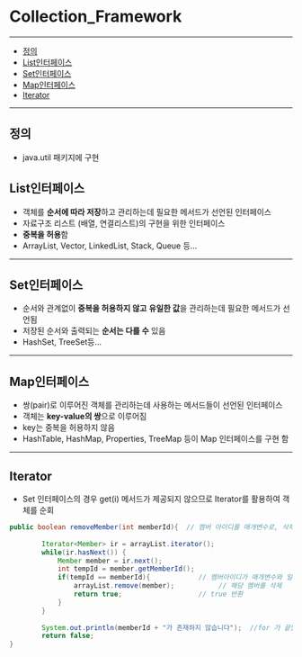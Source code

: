 # Collection_Framework
---

- [정의](##정의)
- [List인터페이스](##List인터페이스)
- [Set인터페이스](##Set인터페이스)
- [Map인터페이스](##Map인터페이스)
- [Iterator](##Iterator)

---

## 정의

- java.util 패키지에 구현

## List인터페이스

- 객체를 **순서에 따라 저장**하고 관리하는데 필요한 메서드가 선언된 인터페이스
- 자료구조 리스트 (배열, 연결리스트)의 구현을 위한 인터페이스
- **중복을 허용**함
- ArrayList, Vector, LinkedList, Stack, Queue 등...

---

## Set인터페이스

- 순서와 관계없이 **중복을 허용하지 않고** **유일한 값**을 관리하는데 필요한 메서드가 선언됨
- 저장된 순서와 출력되는 **순서는 다를 수** 있음
- HashSet, TreeSet등...

---

## Map인터페이스

- 쌍(pair)로 이루어진 객체를 관리하는데 사용하는 메서드들이 선언된 인터페이스
- 객체는 **key-value의 쌍**으로 이루어짐
- key는 중복을 허용하지 않음
- HashTable, HashMap, Properties, TreeMap 등이 Map 인터페이스를 구현 함

---

## Iterator

- Set 인터페이스의 경우 get(i) 메서드가 제공되지 않으므로 Iterator를 활용하여 객체를 순회

```java
public boolean removeMember(int memberId){  // 멤버 아이디를 매개변수로, 삭제 여부를 반환
	
		Iterator<Member> ir = arrayList.iterator();
		while(ir.hasNext()) {
			Member member = ir.next();
			int tempId = member.getMemberId();
			if(tempId == memberId){            // 멤버아이디가 매개변수와 일치하면 
				arrayList.remove(member);           // 해당 멤버를 삭제
				return true;                   // true 반환
			}
		}
		
		System.out.println(memberId + "가 존재하지 않습니다");  //for 가 끝날때 까지 return 이 안된경우
		return false;                   
}

```

